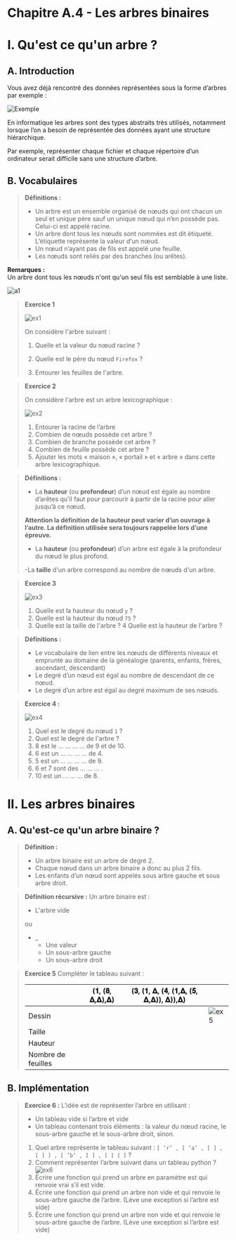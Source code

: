 # Chapitre A.4 - Les arbres binaires
# I. Qu'est ce qu'un arbre ?
## A. Introduction
Vous avez déjà rencontré des données représentées sous la forme d’arbres par exemple :

![Exemple](./media/exemple_cours.png)

En informatique les arbres sont des types abstraits très utilisés, notamment lorsque l’on a besoin de représentée des données ayant une structure hiérarchique.

Par exemple, représenter chaque fichier et chaque répertoire d’un ordinateur serait difficile sans une structure d’arbre.

## B. Vocabulaires
> **Définitions :**
>
> - Un arbre est un ensemble organisé de nœuds qui ont chacun un seul et unique père sauf un unique nœud qui n’en possède pas. Celui-ci est appelé racine.
> - Un arbre dont tous les nœuds sont nommées est dit étiqueté. L’étiquette représente la valeur d’un nœud.
> - Un nœud n’ayant pas de fils est appelé une feuille.
> - Les nœuds sont reliés par des branches (ou arêtes).

**Remarques :**  
Un arbre dont tous les nœuds n'ont qu'un seul fils est semblable à une liste.

![a1](./media/arbre%20filiforme.png)

> **Exercice 1**
>
> ![ex1](./media/ex1.png)
>
> On considère l'arbre suivant :
>
> 1. Quelle et la valeur du nœud racine ?
>
> 2. Quelle est le père du nœud ```Firefox``` ?
>
> 3. Entourer les feuilles de l'arbre.

> **Exercice 2**
> 
> On considère l'arbre est un arbre lexicographique :
>
> ![ex2](./media/ex2.png)
>
> 1. Entourer la racine de l’arbre
> 2. Combien de nœuds possède cet arbre ?
> 3. Combien de branche possède cet arbre ?
> 4. Combien de feuille possède cet arbre ?
> 5. Ajouter les mots « maison », « portail » et « arbre » dans cette arbre lexicographique.

> **Définitions :**
>
> - La **hauteur** (ou **profondeur**) d’un nœud est égale au nombre d’arêtes qu’il faut pour parcourir à partir de la racine pour aller jusqu’à ce nœud.
> 
> **Attention la définition de la hauteur peut varier d’un ouvrage à l’autre. La définition utilisée sera toujours rappelée lors d’une épreuve.**
>
> - La **hauteur** (ou **profondeur**) d’un arbre est égale à la profondeur du nœud le plus profond.
>
> -La **taille** d'un arbre correspond au nombre de nœuds d'un arbre.

> **Exercice 3**
>
> ![ex3](./media/ex3.png)
>
> 1. Quelle est la hauteur du nœud ```y``` ?
> 2. Quelle est la hauteur du nœud ```75``` ?
> 3. Quelle est la taille de l'arbre ?
> 4 Quelle est la hauteur de l'arbre ?

> **Définitions :**
> - Le vocabulaire de lien entre les nœuds de différents niveaux et emprunté au domaine de la généalogie (parents, enfants, frères, ascendant, descendant)
> - Le degré d’un nœud est égal au nombre de descendant de ce nœud.
> - Le degré d’un arbre est égal au degré maximum de ses nœuds.

> **Exercice 4 :**
>
> ![ex4](./media/ex4.png)
> 
> 1.  Quel est le degré du nœud ```1``` ?
> 2. Quel est le degré de l'arbre ?
> 3. 8 est le ... ... ... ... de 9 et de 10.
> 4. 6 est un ... ... ... ... de 4.
> 5. 5 est un ... ... ... ... de 9.
> 6. 6 et 7 sont des ... ... ... .
> 7. 10 est un ... ... ... de 8.

# II. Les arbres binaires
## A. Qu'est-ce qu'un arbre binaire ?
> **Définition :**
> - Un arbre binaire est un arbre de degré 2.
> - Chaque nœud dans un arbre binaire a donc <span class="caché">au plus 2</span> fils.
> - Les enfants d’un nœud sont appelés <span class="caché">sous arbre gauche</span> et <span class="caché">sous arbre droit</span>.

> **Définition récursive :**
> Un arbre binaire est :
> - <span class="caché">L'arbre vide</span>
>
> ou
> - _ 
>   - <span class="caché">Une valeur</span>
>   - <span class="caché">Un sous-arbre gauche</span>
>   - <span class="caché">Un sous-arbre droit</span>

> **Exercice 5**
> Compléter le tableau suivant :
> 
> ||(𝟏, (𝟖, 𝚫,𝚫),𝚫) |(𝟑, (𝟏, 𝚫, (𝟒, (𝟏,𝚫, (𝟓, 𝚫,𝚫)), 𝚫)),𝚫) ||
> |-|-|-|-|
> |Dessin|||![ex5](./media/ex5.png)|
> |Taille||||
> |Hauteur||||
> |Nombre de feuilles|||||

## B. Implémentation
> **Exercice 6 :**
> L’idée est de représenter l’arbre en utilisant :
> - Un tableau vide si l’arbre et vide
> - Un tableau contenant trois éléments : la valeur du nœud racine, le sous-arbre gauche et le sous-arbre droit, sinon.
> 1. Quel arbre représente le tableau suivant : ```[ ’r’ , [ ’a’ , [ ] , [ ] ] , [ ’b’ , [ ] , [ ] ] ]``` ?
> 2. Comment représenter l’arbre suivant dans un tableau python ?
> ![ex6](./media/ex6.png)
> 3. Écrire une fonction qui prend un arbre en paramètre est qui renvoie vrai s’il est vide.
> 4. Écrire une fonction qui prend un arbre non vide et qui renvoie le sous-arbre gauche de l’arbre. (Lève une
exception si l’arbre est vide)
> 5. Écrire une fonction qui prend un arbre non vide et qui renvoie le sous-arbre gauche de l’arbre. (Lève une
exception si l’arbre est vide)
